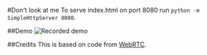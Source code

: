#Don't look at me
To serve index.html on port 8080 run `python -m SimpleHttpServer 8080`.

##Demo
![Recorded demo](https://github.com/jminjie/don-t-look-at-me/blob/master/res/demo.gif)

##Credits
This is based on code from
[WebRTC](https://github.com/webrtc/samples/tree/gh-pages/src/content/getusermedia/record).
